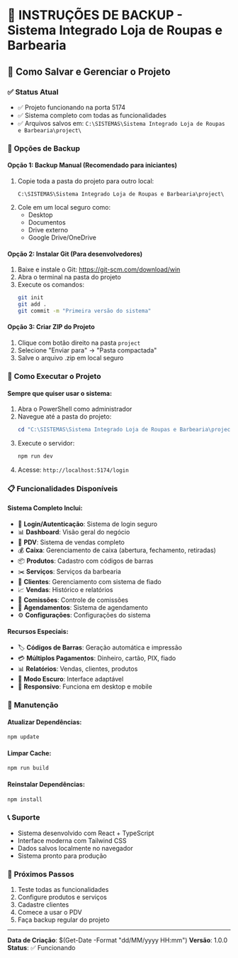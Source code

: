 # 📁 INSTRUÇÕES DE BACKUP - Sistema Integrado Loja de Roupas e Barbearia

## 🎯 Como Salvar e Gerenciar o Projeto

### ✅ **Status Atual**
- ✅ Projeto funcionando na porta 5174
- ✅ Sistema completo com todas as funcionalidades
- ✅ Arquivos salvos em: `C:\SISTEMAS\Sistema Integrado Loja de Roupas e Barbearia\project\`

### 🔄 **Opções de Backup**

#### **Opção 1: Backup Manual (Recomendado para iniciantes)**
1. Copie toda a pasta do projeto para outro local:
   ```
   C:\SISTEMAS\Sistema Integrado Loja de Roupas e Barbearia\project\
   ```
2. Cole em um local seguro como:
   - Desktop
   - Documentos
   - Drive externo
   - Google Drive/OneDrive

#### **Opção 2: Instalar Git (Para desenvolvedores)**
1. Baixe e instale o Git: https://git-scm.com/download/win
2. Abra o terminal na pasta do projeto
3. Execute os comandos:
   ```bash
   git init
   git add .
   git commit -m "Primeira versão do sistema"
   ```

#### **Opção 3: Criar ZIP do Projeto**
1. Clique com botão direito na pasta `project`
2. Selecione "Enviar para" → "Pasta compactada"
3. Salve o arquivo .zip em local seguro

### 🚀 **Como Executar o Projeto**

#### **Sempre que quiser usar o sistema:**
1. Abra o PowerShell como administrador
2. Navegue até a pasta do projeto:
   ```powershell
   cd "C:\SISTEMAS\Sistema Integrado Loja de Roupas e Barbearia\project"
   ```
3. Execute o servidor:
   ```powershell
   npm run dev
   ```
4. Acesse: `http://localhost:5174/login`

### 📋 **Funcionalidades Disponíveis**

#### **Sistema Completo Inclui:**
- 🔐 **Login/Autenticação**: Sistema de login seguro
- 📊 **Dashboard**: Visão geral do negócio
- 🛒 **PDV**: Sistema de vendas completo
- 💰 **Caixa**: Gerenciamento de caixa (abertura, fechamento, retiradas)
- 📦 **Produtos**: Cadastro com códigos de barras
- ✂️ **Serviços**: Serviços da barbearia
- 👥 **Clientes**: Gerenciamento com sistema de fiado
- 📈 **Vendas**: Histórico e relatórios
- 💸 **Comissões**: Controle de comissões
- 📅 **Agendamentos**: Sistema de agendamento
- ⚙️ **Configurações**: Configurações do sistema

#### **Recursos Especiais:**
- 🏷️ **Códigos de Barras**: Geração automática e impressão
- 💳 **Múltiplos Pagamentos**: Dinheiro, cartão, PIX, fiado
- 📊 **Relatórios**: Vendas, clientes, produtos
- 🌙 **Modo Escuro**: Interface adaptável
- 📱 **Responsivo**: Funciona em desktop e mobile

### 🔧 **Manutenção**

#### **Atualizar Dependências:**
```powershell
npm update
```

#### **Limpar Cache:**
```powershell
npm run build
```

#### **Reinstalar Dependências:**
```powershell
npm install
```

### 📞 **Suporte**
- Sistema desenvolvido com React + TypeScript
- Interface moderna com Tailwind CSS
- Dados salvos localmente no navegador
- Sistema pronto para produção

### 🎉 **Próximos Passos**
1. Teste todas as funcionalidades
2. Configure produtos e serviços
3. Cadastre clientes
4. Comece a usar o PDV
5. Faça backup regular do projeto

---
**Data de Criação**: $(Get-Date -Format "dd/MM/yyyy HH:mm")
**Versão**: 1.0.0
**Status**: ✅ Funcionando 